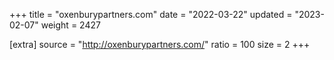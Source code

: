 +++
title = "oxenburypartners.com"
date = "2022-03-22"
updated = "2023-02-07"
weight = 2427

[extra]
source = "http://oxenburypartners.com/"
ratio = 100
size = 2
+++
